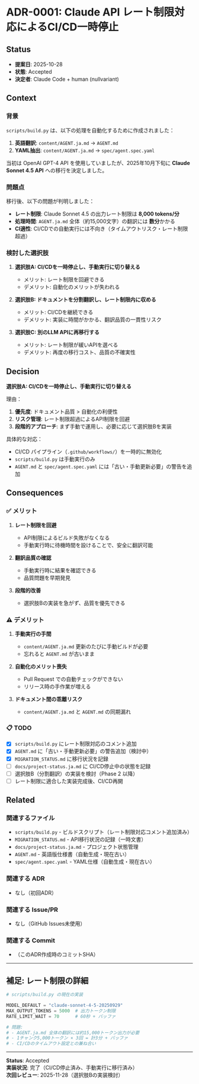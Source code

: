 # ADR-0001: Claude API レート制限対応によるCI/CD一時停止

## Status
- **提案日**: 2025-10-28
- **状態**: Accepted
- **決定者**: Claude Code + human (nullvariant)

## Context

### 背景

`scripts/build.py` は、以下の処理を自動化するために作成されました：

1. **英語翻訳**: `content/AGENT.ja.md` → `AGENT.md`
2. **YAML抽出**: `content/AGENT.ja.md` → `spec/agent.spec.yaml`

当初は OpenAI GPT-4 API を使用していましたが、2025年10月下旬に **Claude Sonnet 4.5 API** への移行を決定しました。

### 問題点

移行後、以下の問題が判明しました：

- **レート制限**: Claude Sonnet 4.5 の出力レート制限は **8,000 tokens/分**
- **処理時間**: `AGENT.ja.md` 全体（約15,000文字）の翻訳には **数分**かかる
- **CI適性**: CI/CDでの自動実行には不向き（タイムアウトリスク・レート制限超過）

### 検討した選択肢

1. **選択肢A: CI/CDを一時停止し、手動実行に切り替える**
   - メリット: レート制限を回避できる
   - デメリット: 自動化のメリットが失われる

2. **選択肢B: ドキュメントを分割翻訳し、レート制限内に収める**
   - メリット: CI/CDを継続できる
   - デメリット: 実装に時間がかかる、翻訳品質の一貫性リスク

3. **選択肢C: 別のLLM APIに再移行する**
   - メリット: レート制限が緩いAPIを選べる
   - デメリット: 再度の移行コスト、品質の不確実性

## Decision

**選択肢A: CI/CDを一時停止し、手動実行に切り替える**

理由：

1. **優先度**: ドキュメント品質 > 自動化の利便性
2. **リスク管理**: レート制限超過によるAPI制限を回避
3. **段階的アプローチ**: まず手動で運用し、必要に応じて選択肢Bを実装

具体的な対応：

- CI/CD パイプライン（`.github/workflows/`）を一時的に無効化
- `scripts/build.py` は手動実行のみ
- `AGENT.md` と `spec/agent.spec.yaml` には「古い・手動更新必要」の警告を追加

## Consequences

### ✅ メリット

1. **レート制限を回避**
   - API制限によるビルド失敗がなくなる
   - 手動実行時に待機時間を設けることで、安全に翻訳可能

2. **翻訳品質の確認**
   - 手動実行時に結果を確認できる
   - 品質問題を早期発見

3. **段階的改善**
   - 選択肢Bの実装を急がず、品質を優先できる

### ⚠️ デメリット

1. **手動実行の手間**
   - `content/AGENT.ja.md` 更新のたびに手動ビルドが必要
   - 忘れると `AGENT.md` が古いまま

2. **自動化のメリット喪失**
   - Pull Request での自動チェックができない
   - リリース時の手作業が増える

3. **ドキュメント間の乖離リスク**
   - `content/AGENT.ja.md` と `AGENT.md` の同期漏れ

### 📋 TODO

- [x] `scripts/build.py` にレート制限対応のコメント追加
- [x] `AGENT.md` に「古い・手動更新必要」の警告追加（検討中）
- [x] `MIGRATION_STATUS.md` に移行状況を記録
- [ ] `docs/project-status.ja.md` に CI/CD停止中の状態を記録
- [ ] 選択肢B（分割翻訳）の実装を検討（Phase 2 以降）
- [ ] レート制限に適合した実装完成後、CI/CD再開

## Related

### 関連するファイル
- `scripts/build.py` - ビルドスクリプト（レート制限対応コメント追加済み）
- `MIGRATION_STATUS.md` - API移行状況の記録（一時文書）
- `docs/project-status.ja.md` - プロジェクト状態管理
- `AGENT.md` - 英語版仕様書（自動生成・現在古い）
- `spec/agent.spec.yaml` - YAML仕様（自動生成・現在古い）

### 関連する ADR
- なし（初回ADR）

### 関連する Issue/PR
- なし（GitHub Issues未使用）

### 関連する Commit
- （このADR作成時のコミットSHA）

---

## 補足: レート制限の詳細

```python
# scripts/build.py の現在の実装

MODEL_DEFAULT = "claude-sonnet-4-5-20250929"
MAX_OUTPUT_TOKENS = 5000  # 出力トークン制限
RATE_LIMIT_WAIT = 70      # 60秒 + バッファ

# 問題:
# - AGENT.ja.md 全体の翻訳には約15,000トークン出力が必要
# - 1チャンク5,000トークン × 3回 = 計3分 + バッファ
# - CI/CDのタイムアウト設定との兼ね合い
```

---

**Status**: Accepted  
**実装状況**: 完了（CI/CD停止済み、手動実行に移行済み）  
**次回レビュー**: 2025-11-28（選択肢Bの実装検討）
